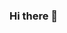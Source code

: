 ### Hi there 👋

<!--
**christam1987/christam1987** is a ✨ _special_ ✨ repository because its `README.md` (this file) appears on your GitHub profile.

Here are some ideas to get you started:

- 🔭 I’m currently working on laptop
- 🌱 I’m currently learning code
- 👯 I’m looking to collaborate on friend
- 🤔 I’m looking for help with anyone
- 💬 Ask me about ...
- 📫 How to reach me: ...
- 😄 Pronouns: ...
- ⚡ Fun fact: ...
-->
